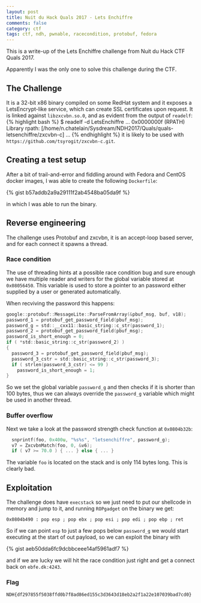 ```yaml
---
layout: post
title: Nuit du Hack Quals 2017 - Lets Enchiffre
comments: false
category: ctf
tags: ctf, ndh, pwnable, racecondition, protobuf, fedora
---
```


This is a write-up of the Lets Enchiffre challenge from Nuit du Hack CTF Quals 2017.

Apparently I was the only one to solve this challenge during the CTF.


## The Challenge

It is a 32-bit x86 binary compiled on some RedHat system and it exposes a LetsEncrypt-like service,
which can create SSL certificates upon request. It is linked against `libzxcvbn.so.0`, and as evident
from the output of `readelf`:
{% highlight bash %}
$ readelf -d LetsEnchiffre
...
 0x0000000f (RPATH)                      Library rpath: [/home/n.chatelain/Sysdream/NDH2017/Quals/quals-letsenchiffre/zxcvbn-c]
...
{% endhighlight %}
it is likely to be used with `https://github.com/tsyrogit/zxcvbn-c.git`.


## Creating a test setup

After a bit of trail-and-error and fiddling around with Fedora and CentOS docker images,
I was able to create the following `Dockerfile`:

{% gist b57addb2a9a29111f2ab4548ba05da9f %}

in which I was able to run the binary.


## Reverse engineering

The challenge uses Protobuf and zxcvbn, it is an accept-loop based server, and for each connect it spawns a thread.

### Race condition

The use of threading hints at a possible race condition bug and sure enough we have multiple reader and writers for the global variable stored at `0x08056450`.
This variable is used to store a pointer to an password either supplied by a user or generated automatically.

When recviving the password this happens:

```c
google::protobuf::MessageLite::ParseFromArray(&pbuf_msg, buf, v18);
password_1 = protobuf_get_password_field(pbuf_msg);
password_g = std::__cxx11::basic_string::c_str(password_1);
password_2 = protobuf_get_password_field(pbuf_msg);
password_is_short_enough = 0;
if ( *std::basic_string::c_str(password_2) )
{
  password_3 = protobuf_get_password_field(pbuf_msg);
  password_3_cstr = std::basic_string::c_str(password_3);
  if ( strlen(password_3_cstr) <= 99 )
    password_is_short_enough = 1;
}
```

So we set the global variable `password_g` and then checks if it is shorter than 100 bytes,
thus we can always override the `password_g` variable which might be used in another thread.

### Buffer overflow

Next we take a look at the password strength check function at `0x0804b32b`:

```c
  snprintf(foo, 0x400u, "%s%s", "letsenchiffre", password_g);
  v7 = ZxcvbnMatch(foo, 0, &v6);
  if ( v7 >= 70.0 ) { ... } else { ... }
```

The variable `foo` is located on the stack and is only 114 bytes long. This is clearly bad.

## Exploitation

The challenge does have `execstack` so we just need to put our shellcode in memory and jump to it, and running `ROPgadget` on the binary we get:

```text
0x0804b490 : pop esp ; pop ebx ; pop esi ; pop edi ; pop ebp ; ret

```

So if we can point `esp` to just a few pops below `password_g` we would start executing at the start of out payload, so we can exploit the binary with

{% gist aeb50dda6fc9dcbbceee14af5961adf7 %}

and if we are lucky we will hit the race condition just right and get a connect back on `ebfe.dk:4243`.

### Flag
`NDH{df297855f5038ffd0b7f8ad86ed155c3d3643d18eb2a2f1a22e107039bad7cd0}`

